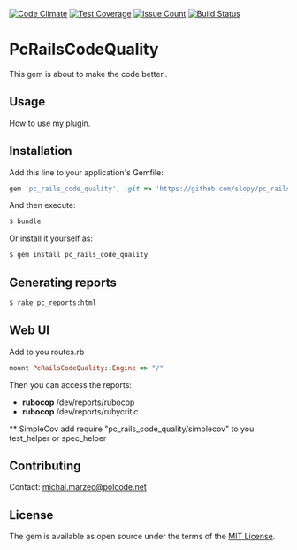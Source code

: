 [![Code Climate](https://codeclimate.com/github/slopy/pc_rails_code_quality/badges/gpa.svg)](https://codeclimate.com/github/slopy/pc_rails_code_quality)
[![Test Coverage](https://codeclimate.com/github/slopy/pc_rails_code_quality/badges/coverage.svg)](https://codeclimate.com/github/slopy/pc_rails_code_quality/coverage)
[![Issue Count](https://codeclimate.com/github/slopy/pc_rails_code_quality/badges/issue_count.svg)](https://codeclimate.com/github/slopy/pc_rails_code_quality)
[![Build Status](https://travis-ci.org/slopy/pc_rails_code_quality.svg?branch=master)](https://travis-ci.org/slopy/pc_rails_code_quality)

# PcRailsCodeQuality
This gem is about to make the code better.. 

## Usage
How to use my plugin.

## Installation
Add this line to your application's Gemfile:

```ruby
gem 'pc_rails_code_quality', :git => 'https://github.com/slopy/pc_rails_code_quality'
```

And then execute:
```bash
$ bundle
```

Or install it yourself as:
```bash
$ gem install pc_rails_code_quality
```

## Generating reports

```bash
$ rake pc_reports:html
```

## Web UI

Add to you routes.rb
```ruby
mount PcRailsCodeQuality::Engine => "/"
```

Then you can access the reports:
* **rubocop** /dev/reports/rubocop 
* **rubocop** /dev/reports/rubycritic 


** SimpleCov
add require "pc_rails_code_quality/simplecov" to you test_helper or spec_helper


## Contributing
Contact: michal.marzec@polcode.net

## License
The gem is available as open source under the terms of the [MIT License](http://opensource.org/licenses/MIT).
